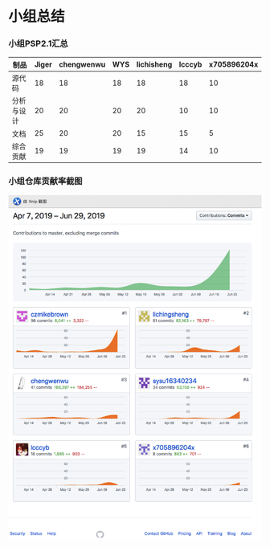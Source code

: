 # 小组总结
### 小组PSP2.1汇总
|制品| Jiger | chengwenwu| WYS | lichisheng | lcccyb | x705896204x |
| ---- | ----- | ------ | ----- | ------ | ----- | -----  |
|源代码|18|18|18|18|18|10|
|分析与设计|20|20|20|20|10|10|
|文档|25|20|20|15|15|5|
|综合贡献|19|19|19|19|14|10|

### 小组仓库贡献率截图

![小组贡献率](https://github.com/preorderingmenugroup/SYSU-preordering_menu/blob/master/document/finalReport/image/groupcontribution.jpg?raw=true)

